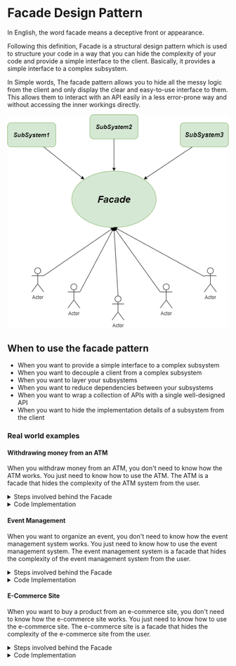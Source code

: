 # Facade Design Pattern

In English, the word facade means a deceptive front or appearance.

Following this definition, Facade is a structural design pattern which is used to structure your code in a way that you can hide the complexity of your code and provide a simple interface to the client. Basically, it provides a simple interface to a complex subsystem.

In Simple words, The facade pattern allows you to hide all the messy logic from the client and only display the clear and easy-to-use interface to them. This allows them to interact with an API easily in a less error-prone way and without accessing the inner workings directly.

![Alt text](image.png)

## When to use the facade pattern

- When you want to provide a simple interface to a complex subsystem
- When you want to decouple a client from a complex subsystem
- When you want to layer your subsystems
- When you want to reduce dependencies between your subsystems
- When you want to wrap a collection of APIs with a single well-designed API
- When you want to hide the implementation details of a subsystem from the client

### Real world examples

#### Withdrawing money from an ATM

When you withdraw money from an ATM, you don't need to know how the ATM works. You just need to know how to use the ATM. The ATM is a facade that hides the complexity of the ATM system from the user.

<details>
<summary>Steps involved behind the Facade</summary>

- When you want to withdraw money from ATM
  - Check if card is valid or not
  - Check if pin is correct or not
  - Check if sufficient balance is available or not
  - Deduct the amount from the account
  - Dispense the cash
  - Print the receipt
  </details>

<details>
<summary>Code Implementation</summary>

```javascript
class ATM {
  constructor(card, pin) {
    this.card = card;
    this.pin = pin;
  }

  checkCard() {
    console.log("Checking card...");
    return true;
  }

  checkPin() {
    console.log("Checking pin...");
    return true;
  }

  checkBalance() {
    console.log("Checking balance...");
    return true;
  }

  deductAmount() {
    console.log("Deducting amount...");
    return true;
  }

  dispenseCash() {
    console.log("Dispensing cash...");
    return true;
  }

  printReceipt() {
    console.log("Printing receipt...");
    return true;
  }

  withdraw(amount) {
    if (
      this.checkCard() &&
      this.checkPin() &&
      this.checkBalance() &&
      this.deductAmount() &&
      this.dispenseCash() &&
      this.printReceipt()
    ) {
      console.log(`Successfully withdrew ${amount} from your account`);
    } else {
      console.log("Failed to withdraw money from your account");
    }
  }
}
```

</details>

#### Event Management

When you want to organize an event, you don't need to know how the event management system works. You just need to know how to use the event management system. The event management system is a facade that hides the complexity of the event management system from the user.

<details>
  <summary>Steps involved behind the Facade</summary>

- When you want to organize an event
  - Check if the venue is available or not
  - Check if the caterer is available or not
  - Check if the decorator is available or not
  - Check if the photographer is available or not
  - Check if the DJ is available or not
  - Check if the event planner is available or not
  - Book the venue
  - Book the caterer
  - Book the decorator
  - Book the photographer
  - Book the DJ
  - Book the event planner
  </details>

<details>
<summary>Code Implementation</summary

```javascript
class EventManagementSystem {
  constructor(venue, caterer, decorator, photographer, dj, eventPlanner) {
    this.venue = venue;
    this.caterer = caterer;
    this.decorator = decorator;
    this.photographer = photographer;
    this.dj = dj;
    this.eventPlanner = eventPlanner;
  }

  checkVenue() {
    console.log("Checking venue...");
    return true;
  }

  checkCaterer() {
    console.log("Checking caterer...");
    return true;
  }

  checkDecorator() {
    console.log("Checking decorator...");
    return true;
  }

  checkPhotographer() {
    console.log("Checking photographer...");
    return true;
  }

  checkDJ() {
    console.log("Checking DJ...");
    return true;
  }

  checkEventPlanner() {
    console.log("Checking event planner...");
    return true;
  }

  bookVenue() {
    console.log("Booking venue...");
    return true;
  }

  bookCaterer() {
    console.log("Booking caterer...");
    return true;
  }

  bookDecorator() {
    console.log("Booking decorator...");
    return true;
  }

  bookPhotographer() {
    console.log("Booking photographer...");
    return true;
  }

  bookDJ() {
    console.log("Booking DJ...");
    return true;
  }

  bookEventPlanner() {
    console.log("Booking event planner...");
    return true;
  }

  organizeEvent() {
    if (
      this.checkVenue() &&
      this.checkCaterer() &&
      this.checkDecorator() &&
      this.checkPhotographer() &&
      this.checkDJ() &&
      this.checkEventPlanner() &&
      this.bookVenue() &&
      this.bookCaterer() &&
      this.bookDecorator() &&
      this.bookPhotographer() &&
      this.bookDJ() &&
      this.bookEventPlanner()
    ) {
      console.log("Successfully organized the event");
    } else {
      console.log("Failed to organize the event");
    }
  }
}
```

</details>

#### E-Commerce Site

When you want to buy a product from an e-commerce site, you don't need to know how the e-commerce site works. You just need to know how to use the e-commerce site. The e-commerce site is a facade that hides the complexity of the e-commerce site from the user.

<details>
<summary>Steps involved behind the Facade</summary>

- When you want to buy a product from an e-commerce site
  - Check if the product is available or not
  - add the product to the cart
  - make the payment
  - place the order
  - update the inventory
  - generate the invoice
  - send the confirmation email

</details>

<details>
<summary>Code Implementation</summary>

```javascript
class ECommerceSite {
  constructor(product, cart, payment, order, inventory, invoice, email) {
    this.product = product;
    this.cart = cart;
    this.payment = payment;
    this.order = order;
    this.inventory = inventory;
    this.invoice = invoice;
    this.email = email;
  }

  checkProduct() {
    console.log("Checking product...");
    return true;
  }

  addToCart() {
    console.log("Adding product to cart...");
    return true;
  }

  makePayment() {
    console.log("Making payment...");
    return true;
  }

  placeOrder() {
    console.log("Placing order...");
    return true;
  }

  updateInventory() {
    console.log("Updating inventory...");
    return true;
  }

  generateInvoice() {
    console.log("Generating invoice...");
    return true;
  }

  sendEmail() {
    console.log("Sending email...");
    return true;
  }

  buyProduct() {
    if (
      this.checkProduct() &&
      this.addToCart() &&
      this.makePayment() &&
      this.placeOrder() &&
      this.updateInventory() &&
      this.generateInvoice() &&
      this.sendEmail()
    ) {
      console.log("Successfully bought the product");
    } else {
      console.log("Failed to buy the product");
    }
  }
}
```

</details>
